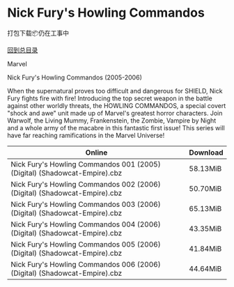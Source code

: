 # Nick Fury's Howling Commandos

打包下载📦仍在工事中

[回到总目录](/Catalogs.md)

Marvel

Nick Fury's Howling Commandos (2005-2006)

When the supernatural proves too difficult and dangerous for SHIELD, Nick Fury fights fire with fire! Introducing the top secret weapon in the battle against other worldly threats, the HOWLING COMMANDOS, a special covert "shock and awe" unit made up of Marvel's greatest horror characters. Join Warwolf, the Living Mummy, Frankenstein, the Zombie, Vampire by Night and a whole army of the macabre in this fantastic first issue! This series will have far reaching ramifications in the Marvel Universe!





Online | Download
--- | ---
Nick Fury's Howling Commandos 001 (2005) (Digital) (Shadowcat-Empire).cbz | 58.13MiB
Nick Fury's Howling Commandos 002 (2006) (Digital) (Shadowcat-Empire).cbz | 50.70MiB
Nick Fury's Howling Commandos 003 (2006) (Digital) (Shadowcat-Empire).cbz | 65.13MiB
Nick Fury's Howling Commandos 004 (2006) (Digital) (Shadowcat-Empire).cbz | 43.35MiB
Nick Fury's Howling Commandos 005 (2006) (Digital) (Shadowcat-Empire).cbz | 41.84MiB
Nick Fury's Howling Commandos 006 (2006) (Digital) (Shadowcat-Empire).cbz | 44.64MiB